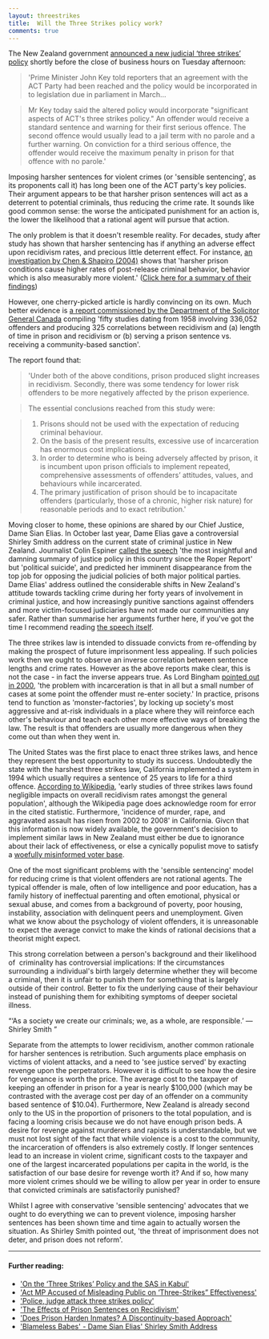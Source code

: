 ```yaml
---
layout: threestrikes
title:  Will the Three Strikes policy work?
comments: true
---
```


The New Zealand government <a href="http://www.stuff.co.nz/national/politics/3242717/Three-strikes-policy-announced">announced a new judicial ‘three strikes’ policy</a> shortly before the close of business hours on Tuesday afternoon:

> 'Prime Minister John Key told reporters that an agreement with the ACT Party had been reached and the policy would be incorporated in to legislation due in parliament in March...

> Mr Key today said the altered policy would incorporate "significant aspects of ACT's three strikes policy." An offender would receive a standard sentence and warning for their first serious offence. The second offence would usually lead to a jail term with no parole and a further warning. On conviction for a third serious offence, the offender would receive the maximum penalty in prison for that offence with no parole.'

Imposing harsher sentences for violent crimes (or 'sensible sentencing', as its proponents call it) has long been one of the ACT party's key policies. Their argument appears to be that harsher prison sentences will act as a deterrent to potential criminals, thus reducing the crime rate. It sounds like good common sense: the worse the anticipated punishment for an action is, the lower the likelihood that a rational agent will pursue that action.

The only problem is that it doesn't resemble reality. For decades, study after study has shown that harsher sentencing has if anything an adverse effect upon recidivism rates, and precious little deterrent effect. For instance, <a href="http://ideas.repec.org/p/cwl/cwldpp/1450.html">an investigation by Chen &amp; Shapiro (2004)</a> shows that 'harsher prison conditions cause higher rates of post-release criminal behavior, behavior which is also measurably more violent.' (<a href="http://economistsview.typepad.com/economistsview/2006/12/hard_time_and_r.html">Click here for a summary of their findings</a>)

However, one cherry-picked article is hardly convincing on its own. Much better evidence is <a href="http://www.prisonpolicy.org/scans/e199912.htm">a report commissioned by the Department of the Solicitor General Canada</a> compiling 'fifty studies dating from 1958 involving 336,052 offenders and producing 325 correlations between recidivism and (a) length of time in prison and recidivism or (b) serving a prison sentence vs. receiving a community-based sanction'.

The report found that:

> 'Under both of the above conditions, prison produced slight increases in recidivism. Secondly, there was some tendency for lower risk offenders to be more negatively affected by the prison experience.

> The essential conclusions reached from this study were:

> 1. Prisons should not be used with the expectation of reducing criminal behaviour.
> 2. On the basis of the present results, excessive use of incarceration has enormous cost implications.
> 3. In order to determine who is being adversely affected by prison, it is incumbent upon prison officials to implement repeated, comprehensive assessments of offenders’ attitudes, values, and behaviours while incarcerated.
> 4. The primary justification of prison should be to incapacitate offenders (particularly, those of a chronic, higher risk nature) for reasonable periods and to exact retribution.'

Moving closer to home, these opinions are shared by our Chief Justice, Dame Sian Elias. In October last year, Dame Elias gave a controversial Shirley Smith address on the current state of criminal justice in New Zealand. Journalist Colin Espiner <a href="http://www.stuff.co.nz/national/blogs/on-the-house/2600772/Dame-Sians-last-stand">called the speech</a> 'the most insightful and damning summary of justice policy in this country since the Roper Report' but 'political suicide', and predicted her imminent disappearance from the top job for opposing the judicial policies of both major political parties. Dame Elias' address outlined the considerable shifts in New Zealand's attitude towards tackling crime during her forty years of involvement in criminal justice, and how increasingly punitive sanctions against offenders and more victim-focused judiciaries have not made our communities any safer. Rather than summarise her arguments further here, if you've got the time I recommend reading <a href="http://media.nzherald.co.nz/webcontent/document/pdf/Chief%20Justice%27s%20jails%20speech.pdf">the speech itself</a>.

The three strikes law is intended to dissuade convicts from re-offending by making the prospect of future imprisonment less appealing. If such policies work then we ought to observe an inverse correlation between sentence lengths and crime rates. However as the above reports make clear, this is not the case - in fact the inverse appears true. As Lord Bingham <a href="http://media.nzherald.co.nz/webcontent/document/pdf/Chief%20Justice%27s%20jails%20speech.pdf#page=5">pointed out in 2000</a>, 'the problem with incarceration is that in all but a small number of cases at some point the offender must re-enter society.' In practice, prisons tend to function as 'monster-factories', by locking up society's most aggressive and at-risk individuals in a place where they will reinforce each other's behaviour and teach each other more effective ways of breaking the law. The result is that offenders are usually more dangerous when they come out than when they went in.

The United States was the first place to enact three strikes laws, and hence they represent the best opportunity to study its success. Undoubtedly the state with the harshest three strikes law, California implemented a system in 1994 which usually requires a sentence of 25 years to life for a third offence. <a href="http://en.wikipedia.org/wiki/Three_strikes_law#Effects_in_California">According to Wikipedia</a>, 'early studies of three strikes laws found negligible impacts on overall recidivism rates amongst the general population', although the Wikipedia page does acknowledge room for error in the cited statistic. Furthermore, 'incidence of murder, rape, and aggravated assault has risen from 2002 to 2008' in California. Givcn that this information is now widely available, the government's decision to implement similar laws in New Zealand must either be due to ignorance about their lack of effectiveness, or else a cynically populist move to satisfy a <a href="http://www.nzherald.co.nz/nz/news/article.cfm?c_id=1&amp;objectid=10565563">woefully misinformed voter base</a>.

One of the most significant problems with the 'sensible sentencing' model for reducing crime is that violent offenders are not rational agents. The typical offender is male, often of low intelligence and poor education, has a family history of ineffectual parenting and often emotional, physical or sexual abuse, and comes from a background of poverty, poor housing, instability, association with delinquent peers and unemployment. Given what we know about the psychology of violent offenders, it is unreasonable to expect the average convict to make the kinds of rational decisions that a theorist might expect.

This strong correlation between a person's background and their likelihood of  criminality has controversial implications: If the circumstances surrounding a individual's birth largely determine whether they will become a criminal, then it is unfair to punish them for something that is largely outside of their control. Better to fix the underlying cause of their behaviour instead of punishing them for exhibiting symptoms of deeper societal illness.

<q>‘As a society we create our criminals; we, as a whole, are responsible.’
— Shirley Smith </q>

Separate from the attempts to lower recidivism, another common rationale for harsher sentences is retribution. Such arguments place emphasis on victims of violent attacks, and a need to 'see justice served' by exacting revenge upon the perpetrators. However it is difficult to see how the desire for vengeance is worth the price. The average cost to the taxpayer of keeping an offender in prison for a year is nearly $100,000 (which may be contrasted with the average cost per day of an offender on a community based sentence of $10.04). Furthermore, New Zealand is already second only to the US in the proportion of prisoners to the total population, and is facing a looming crisis because we do not have enough prison beds. A desire for revenge against murderers and rapists is understandable, but we must not lost sight of the fact that while violence is a cost to the community, the incarceration of offenders is also extremely costly. If longer sentences lead to an increase in violent crime, significant costs to the taxpayer and one of the largest incarcerated populations per capita in the world, is the satisfaction of our base desire for revenge worth it? And if so, how many more violent crimes should we be willing to allow per year in order to ensure that convicted criminals are satisfactorily punished?

Whilst I agree with conservative 'sensible sentencing' advocates that we ought to do everything we can to prevent violence, imposing harsher sentences has been shown time and time again to actually worsen the situation. As Shirley Smith pointed out, 'the threat of imprisonment does not deter, and prison does not reform'.

<hr />

#### Further reading:
<ul>
	<li><a href="http://gordoncampbell.scoop.co.nz/2010/01/20/gordon-campbell-on-three-strikes-sas-in-kabul/">'On the ‘Three Strikes’ Policy and the SAS in Kabul'</a></li>
	<li><a href="http://pacificeyewitness.org/2010/01/22/act-mp-accused-of-misleading-public-on-three-strikes-effectiveness/">'Act MP Accused of Misleading Public on ‘Three-Strikes” Effectiveness'</a></li>
	<li><a href="http://www.stuff.co.nz/national/crime/3247942/Police-judge-attack-three-strikes-policy">'Police, judge attack three strikes policy'</a></li>
	<li><a href="http://www.prisonpolicy.org/scans/e199912.htm">'The Effects of Prison Sentences on Recidivism'</a></li>
	<li><a href="http://ideas.repec.org/p/cwl/cwldpp/1450.html">'Does Prison Harden Inmates? A Discontinuity-based Approach'</a></li>
	<li><a href="http://media.nzherald.co.nz/webcontent/document/pdf/Chief%20Justice's%20jails%20speech.pdf">'Blameless Babes' - Dame Sian Elias' Shirley Smith Address</a></li>
</ul>
